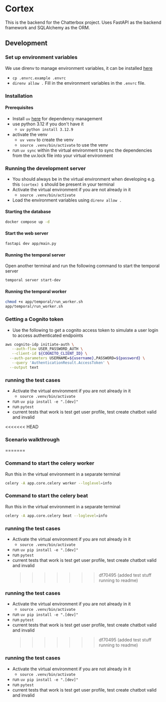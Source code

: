 # Cortex

This is the backend for the Chatterbox project. Uses FastAPI as the backend framework and SQLAlchemy as the ORM.

## Development

### Set up environment variables

We use direnv to manage environment variables, it can be installed [here](https://direnv.net/docs/installation.html)

- `cp .envrc.example .envrc`
- `direnv allow .`
  Fill in the environment variables in the `.envrc` file.

### Installation

#### Prerequisites

- Install `uv` [here](https://docs.astral.sh/uv/getting-started/installation/#homebrew) for dependency management
- use python 3.12 if you don't have it
  - `uv python install 3.12.9`
- activate the venv
  - `uv venv` to create the venv
  - `source .venv/bin/activate` to use the venv
- run `uv sync` within the virtual environment to sync the dependencies from the uv.lock file into your virtual environment

### Running the development server

- You should always be in the virtual environment when developing e.g. this `(cortex) $` should be present in your terminal
- Activate the virtual environment if you are not already in it
  - `source .venv/bin/activate`
- Load the environment variables using `direnv allow .`

#### Starting the database

```bash
docker compose up -d
```

#### Start the web server

```bash
fastapi dev app/main.py
```

#### Running the temporal server

Open another terminal and run the following command to start the temporal server

```bash
temporal server start-dev
```

#### Running the temporal worker

```bash
chmod +x app/temporal/run_worker.sh
app/temporal/run_worker.sh
```

### Getting a Cognito token

- Use the following to get a cognito access token to simulate a user login to access authenticated endpoints

```sh
aws cognito-idp initiate-auth \
   --auth-flow USER_PASSWORD_AUTH \
   --client-id ${COGNITO_CLIENT_ID} \
  --auth-parameters USERNAME=${username},PASSWORD=${password} \
   --query 'AuthenticationResult.AccessToken' \
  --output text
```

### running the test cases

- Activate the virtual environment if you are not already in it
  - `source .venv/bin/activate`
- run `uv pip install -e ".[dev]"`
- run `pytest`
- current tests that work is test get user profile, test create chatbot valid and invalid

<<<<<<< HEAD

### Scenario walkthrough

=======

### Command to start the celery worker

Run this in the virtual environment in a separate terminal

```sh
celery -A app.core.celery worker --loglevel=info
```

### Command to start the celery beat

Run this in the virtual environment in a separate terminal

```sh
celery -A app.core.celery beat --loglevel=info
```

### running the test cases

- Activate the virtual environment if you are not already in it
  - `source .venv/bin/activate`
- run `uv pip install -e ".[dev]"`
- run `pytest`
- current tests that work is test get user profile, test create chatbot valid and invalid
  > > > > > > > df70495 (added test stuff running to readme)

### running the test cases

- Activate the virtual environment if you are not already in it
  - `source .venv/bin/activate`
- run `uv pip install -e ".[dev]"`
- run `pytest`
- current tests that work is test get user profile, test create chatbot valid and invalid
  > > > > > > > df70495 (added test stuff running to readme)

### running the test cases

- Activate the virtual environment if you are not already in it
  - `source .venv/bin/activate`
- run `uv pip install -e ".[dev]"`
- run `pytest`
- current tests that work is test get user profile, test create chatbot valid and invalid
